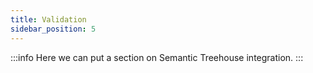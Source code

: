 ```yaml
---
title: Validation
sidebar_position: 5
---
```


:::info
Here we can put a section on Semantic Treehouse integration.
:::